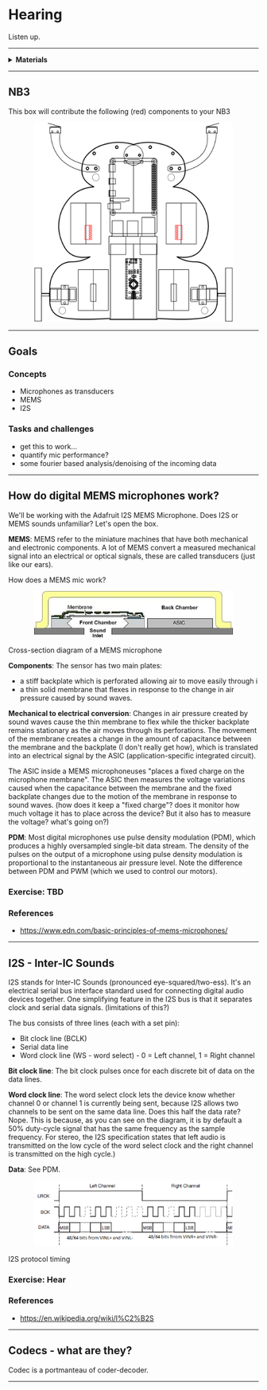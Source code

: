 # Hearing

Listen up.

----

<details><summary><b>Materials</b></summary><p>

Contents|Description| # |Data|Link|
:-------|:----------|:-:|:--:|:--:|
Mic (MEMS)| I2S mems microphone board (SPH0645)|2|[-D-](_data/datasheets/i2s_mems_mic.pdf)|[-L-](https://www.adafruit.com/product/3421)

</p></details>

----

## NB3

This box will contribute the following (red) components to your NB3

<p align="center">
<img src="_images/NB3_hearing.png" alt="NB3 stage" width="400" height="400">
<p>

----


## Goals

### Concepts
- Microphones as transducers
- MEMS
- I2S

### Tasks and challenges
- get this to work...
- quantify mic performance?
- some fourier based analysis/denoising of the incoming data

---- 
## How do digital MEMS microphones work?


We'll be working with the Adafruit I2S MEMS Microphone. Does I2S or MEMS sounds unfamiliar? Let's open the box.


**MEMS**: MEMS refer to the miniature machines that have both mechanical and electronic components. A lot of MEMS convert a measured mechanical signal into an electrical or optical signals, these are called transducers (just like our ears).

How does a MEMS mic work?

<p align="center">
<img src="_images/mems_mic.jpg" alt="NB3 stage" width="400" >
<figcaption>Cross-section diagram of a MEMS microphone</figcaption>
<p>

**Components**: The sensor has two main plates:
- a stiff backplate which is perforated allowing air to move easily through i
- a thin solid membrane that flexes in response to the change in air pressure caused by sound waves.

**Mechanical to electrical conversion**:
Changes in air pressure created by sound waves cause the thin membrane to flex while the thicker backplate remains stationary as the air moves through its perforations.  The movement of the membrane creates a change in the amount of capacitance between the membrane and the backplate (I don't really get how), which is translated into an electrical signal by the ASIC (application-specific integrated circuit).

The ASIC inside a MEMS microphoneuses "places a fixed charge on the microphone membrane".  The ASIC then measures the voltage variations caused when the capacitance between the membrane and the fixed backplate changes due to the motion of the membrane in response to sound waves. (how does it keep a "fixed charge"? does it monitor how much voltage it has to place across the device? But it also has to measure the voltage? what's going on?)


**PDM**: Most digital microphones use pulse density modulation (PDM), which produces a highly oversampled single-bit data stream. The density of the pulses on the output of a microphone using pulse density modulation is proportional to the instantaneous air pressure level. Note the difference between PDM and PWM (which we used to control our motors).


### Exercise: TBD


### References

- https://www.edn.com/basic-principles-of-mems-microphones/

---- 
## I2S - Inter-IC Sounds 


I2S stands for Inter-IC Sounds (pronounced eye-squared/two-ess). It's an electrical serial bus interface standard used for connecting digital audio devices together. One simplifying feature in the I2S bus is that it separates clock and serial data signals. (limitations of this?)

The bus consists of three lines (each with a set pin):

- Bit clock line (BCLK)
- Serial data line
- Word clock line (WS - word select) - 0 = Left channel, 1 = Right channel

**Bit clock line**: The bit clock pulses once for each discrete bit of data on the data lines.

**Word clock line**: The word select clock lets the device know whether channel 0 or channel 1 is currently being sent, because I2S allows two channels to be sent on the same data line. Does this half the data rate? Nope. This is because, as you can see on the diagram, it is by default a 50% duty-cycle signal that has the same frequency as the sample frequency. For stereo, the I2S specification states that left audio is transmitted on the low cycle of the word select clock and the right channel is transmitted on the high cycle.)

**Data**: See PDM.

<p align="center">
<img src="_images/I2S.png" alt="NB3 stage" width="400" >
<figcaption>I2S protocol timing</figcaption>
<p>

### Exercise: Hear


### References

- https://en.wikipedia.org/wiki/I%C2%B2S


---- 
## Codecs - what are they? 

Codec is a portmanteau of coder-decoder.

----
